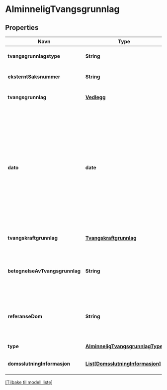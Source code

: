 # AlminneligTvangsgrunnlag

## Properties

| Navn                           | Type                                                                | Beskrivelse                                                                                                                                                                                                                                                                                                                                                            | Notater                      |
|--------------------------------|---------------------------------------------------------------------|------------------------------------------------------------------------------------------------------------------------------------------------------------------------------------------------------------------------------------------------------------------------------------------------------------------------------------------------------------------------|------------------------------|
| **tvangsgrunnlagstype**        | **String**                                                          | Discriminator                                                                                                                                                                                                                                                                                                                                                          | [optional] [default to null] |
| **eksterntSaksnummer**         | **String**                                                          | Referanse til underlaget for tvangsgrunnlaget                                                                                                                                                                                                                                                                                                                          | [optional] [default to null] |
| **tvangsgrunnlag**             | [**Vedlegg**](Vedlegg.md)                                           |                                                                                                                                                                                                                                                                                                                                                                        | [optional] [default to null] |
| **dato**                       | **date**                                                            | Gir verdier for år, måned og dag. Kodes som en tekststreng etter datoformatering spesifisert i  ISO 8601 (ISO 8601:2004 Data elements and interchange formats -- Information interchange -- Representation of dates and times). Eksempel : 1998-12-21 eller 19981221.   ([Begrepsreferanse](https://data.skatteetaten.no/begrep/20b52aed-9fe1-11e5-a9f8-e4115b280940)) | [optional] [default to null] |
| **tvangskraftgrunnlag**        | [**Tvangskraftgrunnlag**](Tvangskraftgrunnlag.md)                   |                                                                                                                                                                                                                                                                                                                                                                        | [optional] [default to null] |
| **betegnelseAvTvangsgrunnlag** | **String**                                                          | Vilkårlig lang sekvens av tegn inkludert aksenter og spesielle tegn fra standardiserte tegnsett   ([Begrepsreferanse](https://data.skatteetaten.no/begrep/20b52af3-9fe1-11e5-a9f8-e4115b280940))                                                                                                                                                                       | [default to null]            |
| **referanseDom**               | **String**                                                          | Vilkårlig lang sekvens av tegn inkludert aksenter og spesielle tegn fra standardiserte tegnsett   ([Begrepsreferanse](https://data.skatteetaten.no/begrep/20b52af3-9fe1-11e5-a9f8-e4115b280940))                                                                                                                                                                       | [optional] [default to null] |
| **type**                       | [**AlminneligTvangsgrunnlagType**](AlminneligTvangsgrunnlagType.md) |                                                                                                                                                                                                                                                                                                                                                                        | [default to null]            |
| **domsslutningInformasjon**    | [**List[DomsslutningInformasjon]**](DomsslutningInformasjon.md)     |                                                                                                                                                                                                                                                                                                                                                                        | [optional] [default to null] |

[[Tilbake til modell liste]](../index.md)

